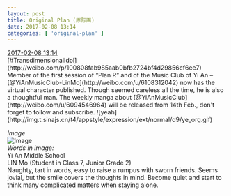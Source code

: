 ```yaml
---
layout: post
title: Original Plan (原际画)
date: 2017-02-08 13:14
categories: [ 'original-plan' ]
---
```


<div class="weibo-info">
  <a href="http://weibo.com/5626539553/EuzCZC6cJ">2017-02-08 13:14</a>
</div>
[#TransdimensionalIdol](http://weibo.com/p/100808fab985aab0bfb2724bf4d29856cf6ee7) Member of the first session of “Plan R” and of the Music Club of Yi An – [@YiAnMusicClub-LinMo](http://weibo.com/u/6108312042) now has the virtual character published. Though seemed careless all the time, he is also a thoughtful man. The weekly manga about [@YiAnMusicClub](http://weibo.com/u/6094546964) will be released from 14th Feb., don't forget to follow and subscribe. ![yeah](http://img.t.sinajs.cn/t4/appstyle/expression/ext/normal/d9/ye_org.gif)

<!-- more -->

*Image*  
![Image](https://wx3.sinaimg.cn/mw690/0068MnXXgy1fcizj1bbhtj31kw1cqqv5.jpg)  
*Words in image:*  
Yi An Middle School  
LIN Mo (Student in Class 7, Junior Grade 2)  
Naughty, tart in words, easy to raise a rumpus with sworn friends. Seems jovial, but the smile covers the thoughts in mind. Become quiet and start to think many complicated matters when staying alone.
